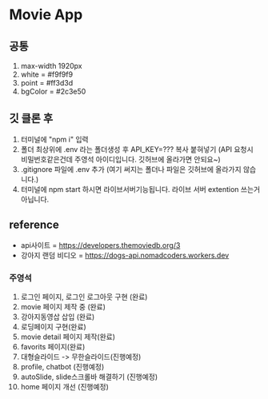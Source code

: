 # Movie App

## 공통

1. max-width 1920px
2. white = #f9f9f9
3. point = #ff3d3d
4. bgColor = #2c3e50

## 깃 클론 후

1. 터미널에 "npm i" 입력
2. 폴더 최상위에 .env 라는 폴더생성 후 API_KEY=??? 복사 붙혀넣기 (API 요청시 비밀번호같은건데 주영석 아이디입니다. 깃허브에 올라가면 안되요~)
3. .gitignore 파일에 .env 추가 (여기 써지는 폴더나 파일은 깃허브에 올라가지 않습니다.)
4. 터미널에 npm start 하시면 라이브서버기능됩니다. 라이브 서버 extention 쓰는거 아닙니다.

## reference

- api사이트 = https://developers.themoviedb.org/3
- 강아지 랜덤 비디오 = https://dogs-api.nomadcoders.workers.dev

### 주영석

1. 로그인 페이지, 로그인 로그아웃 구현 (완료)
2. movie 페이지 제작 중 (완료)
3. 강아지동영삽 삽입 (완료)
4. 로딩페이지 구현(완료)
5. movie detail 페이지 제작(완료)
6. favorits 페이지(완료)
7. 대형슬라이드 -> 무한슬라이드(진행예정)
8. profile, chatbot (진행예정)
9. autoSlide, slide스크롤바 해결하기 (진행예정)
10. home 페이지 개선 (진행예정)
